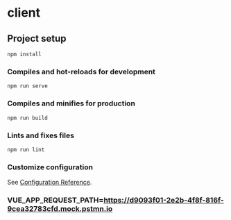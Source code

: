 # client

## Project setup
```
npm install
```

### Compiles and hot-reloads for development
```
npm run serve
```

### Compiles and minifies for production
```
npm run build
```

### Lints and fixes files
```
npm run lint
```

### Customize configuration
See [Configuration Reference](https://cli.vuejs.org/config/).

### VUE_APP_REQUEST_PATH=https://d9093f01-2e2b-4f8f-816f-9cea32783cfd.mock.pstmn.io

